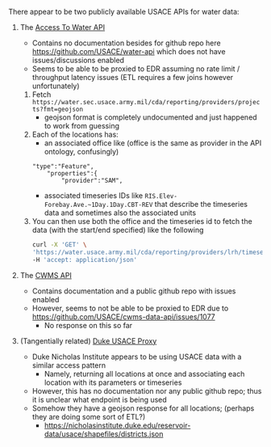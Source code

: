 There appear to be two publicly available USACE APIs for water data:

1. The [Access To Water API](https://water.sec.usace.army.mil/cda/reporting/#/Reporting/get_cda_reporting_providers)
   - Contains no documentation besides for github repo here https://github.com/USACE/water-api which does not have issues/discussions enabled
   - Seems to be able to be proxied to EDR assuming no rate limit / throughput latency issues (ETL requires a few joins however unfortunately)

    1. Fetch `https://water.sec.usace.army.mil/cda/reporting/providers/projects?fmt=geojson` 
        - geojson format is completely undocumented and just happened to work from guessing
        <!-- ```sh
        curl -X 'GET' \
        'https://water.usace.army.mil/cda/reporting/providers/NAB/locations' \
        -H 'accept: application/json'
        ``` -->
    2. Each of the locations has:
        - an associated office like (office is the same as provider in the API ontology, confusingly)
        ```
        "type":"Feature",
            "properties":{
                "provider":"SAM",
        ```
        - associated timeseries IDs like `RIS.Elev-Forebay.Ave.~1Day.1Day.CBT-REV` that describe the timeseries data and sometimes also the associated units
    4. You can then use both the office and the timeseries id to fetch the data (with the start/end specified) like the following
        ```sh
        curl -X 'GET' \
        'https://water.usace.army.mil/cda/reporting/providers/lrh/timeseries?name=AlumCr-Outflow.Stage.Inst.15Minutes.0.OBS&begin=2023-05-14T15%3A32%3A25.520Z&end=2023-05-15T15%3A32%3A25.520Z' \
        -H 'accept: application/json'
        ```

2. The [CWMS API](https://cwms-data.usace.army.mil/cwms-data/swagger-ui.html)
   - Contains documentation and a public github repo with issues enabled
   - However, seems to not be able to be proxied to EDR due to https://github.com/USACE/cwms-data-api/issues/1077
     - No response on this so far
3. (Tangentially related) [Duke USACE Proxy](https://nicholasinstitute.duke.edu/reservoir-data/)
   - Duke Nicholas Institute appears to be using USACE data with a similar access pattern
     - Namely, returning all locations at once and associating each location with its parameters or timeseries
   - However, this has no documentation nor any public github repo; thus it is unclear what endpoint is being used
   - Somehow they have a geojson response for all locations; (perhaps they are doing some sort of ETL?)
     - https://nicholasinstitute.duke.edu/reservoir-data/usace/shapefiles/districts.json
